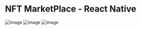 # NFT MarketPlace - React Native
![image](https://user-images.githubusercontent.com/59730229/184178772-79132e20-880e-49b0-b4e3-8c2fa8d73217.png)
![image](https://user-images.githubusercontent.com/59730229/184177971-d82b8a72-289c-40dc-993a-20492faf6382.png)
![image](https://user-images.githubusercontent.com/59730229/184178373-b2fc5701-ef40-47e7-9aa3-c9c3645dca8f.png)


